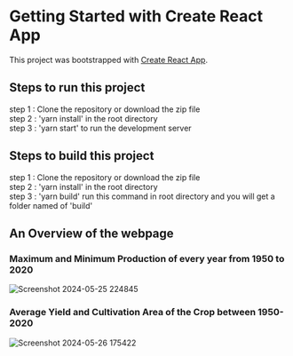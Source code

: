 # Getting Started with Create React App

This project was bootstrapped with [Create React App](https://github.com/facebook/create-react-app).

## Steps to run this project
step 1 : Clone the repository or download the zip file<br/>
step 2 : 'yarn install' in the root directory<br/>
step 3 : 'yarn start' to run the development server<br/>

## Steps to build this project
step 1 : Clone the repository or download the zip file<br/>
step 2 : 'yarn install' in the root directory<br/>
step 3 : 'yarn build' run this command in root directory and you will get a folder named of 'build'<br/>



## An Overview of the webpage

### Maximum and Minimum Production of every year from 1950 to 2020
![Screenshot 2024-05-25 224845](https://github.com/Kalim22/aggriculture-data/assets/80146968/0537af1a-8c2e-4de1-9ae1-fb7abba4b1ad)

### Average Yield and Cultivation Area of the Crop between 1950-2020
![Screenshot 2024-05-26 175422](https://github.com/Kalim22/aggriculture-data/assets/80146968/03b398db-7cca-44ad-a49c-63f0b45a8622)
